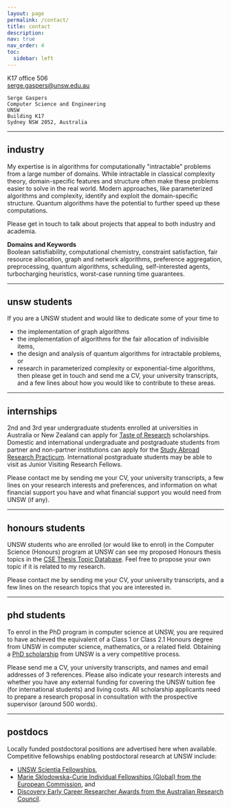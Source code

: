 ```yaml
---
layout: page
permalink: /contact/
title: contact
description: 
nav: true
nav_order: 4
toc:
  sidebar: left
---
```



<i class="fa-solid fa-door-open"></i> K17 office 506  
<i class="fa-solid fa-envelope"></i> serge.gaspers@unsw.edu.au

```
Serge Gaspers  
Computer Science and Engineering  
UNSW  
Building K17  
Sydney NSW 2052, Australia
```

---
## industry

My expertise is in algorithms for computationally "intractable" problems from a large number of domains. While intractable in classical complexity theory, domain-specific features and structure often make these problems easier to solve in the real world. Modern approaches, like parameterized algorithms and complexity, identify and exploit the domain-specific structure. Quantum algorithms have the potential to further speed up these computations.

Please get in touch to talk about projects that appeal to both industry and academia.

**Domains and Keywords**  
Boolean satisfiability, computational chemistry, constraint satisfaction, fair resource allocation, graph and network algorithms, preference aggregation, preprocessing, quantum algorithms, scheduling, self-interested agents, turbocharging heuristics, worst-case running time guarantees.

---
## unsw students

If you are a UNSW student and would like to dedicate some of your time to
* the implementation of graph algorithms
* the implementation of algorithms for the fair allocation of indivisible items,
* the design and analysis of quantum algorithms for intractable problems, or
* research in parameterized complexity or exponential-time algorithms,  
then please get in touch and send me a CV, your university transcripts, and a few lines about how you would like to contribute to these areas.

---
## internships

2nd and 3rd year undergraduate students enrolled at universities in Australia or New Zealand can apply for [Taste of Research](https://www.unsw.edu.au/engineering/student-life/undergraduate-research-opportunities/taste-research) scholarships. Domestic and international undergraduate and postgraduate students from partner and non-partner institutions can apply for the [Study Abroad Research Practicum](https://www.international.unsw.edu.au/research-practicum). International postgraduate students may be able to visit as Junior Visiting Research Fellows.

Please contact me by sending me your CV, your university transcripts, a few lines on your research interests and preferences, and information on what financial support you have and what financial support you would need from UNSW (if any).

---
## honours students

UNSW students who are enrolled (or would like to enrol) in the Computer Science (Honours) program at UNSW can see my proposed Honours thesis topics in the [CSE Thesis Topic Database](https://moodle.telt.unsw.edu.au/course/view.php?id=33523). Feel free to propose your own topic if it is related to my research.

Please contact me by sending me your CV, your university transcripts, and a few lines on the research topics that you are interested in.

---
## phd students

To enrol in the PhD program in computer science at UNSW, you are required to have achieved the equivalent of a Class 1 or Class 2.1 Honours degree from UNSW in computer science, mathematics, or a related field. Obtaining a [PhD scholarship](https://research.unsw.edu.au/postgraduate-research-scholarships) from UNSW is a very competitive process.

Please send me a CV, your university transcripts, and names and email addresses of 3 references. Please also indicate your research interests and whether you have any external funding for covering the UNSW tuition fee (for international students) and living costs. All scholarship applicants need to prepare a research proposal in consultation with the prospective supervisor (around 500 words).

---
## postdocs

Locally funded postdoctoral positions are advertised here when available.  
Competitive fellowships enabling postdoctoral research at UNSW include:
* [UNSW Scientia Fellowships](https://www.scientia.unsw.edu.au/?interest=fellowships),
* [Marie Sklodowska-Curie Individual Fellowships (Global) from the European Commission](https://ec.europa.eu/research/mariecurieactions/actions/individual-fellowships_en), and
* [Discovery Early Career Researcher Awards from the Australian Research Council](https://www.arc.gov.au/grants/discovery-program/discovery-early-career-researcher-award-decra).
